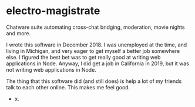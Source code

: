 # electro-magistrate
Chatware suite automating cross-chat bridging, moderation, movie nights and more.


I wrote this software in December 2018. I was unemployed at the time, and living in Michigan, and very eager to get myself a better job somewhere else.
I figured the best bet was to get really good at writing web applications in Node.
Anyway, I did get a job in California in 2019, but it was not writing web applications in Node.

The thing that this software did (and still does) is help a lot of my friends talk to each other online. This makes me feel good.

- x.
